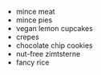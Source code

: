 - mince meat
- mince pies
- vegan lemon cupcakes
- crepes
- chocolate chip cookies
- nut-free zimtsterne
- fancy rice
